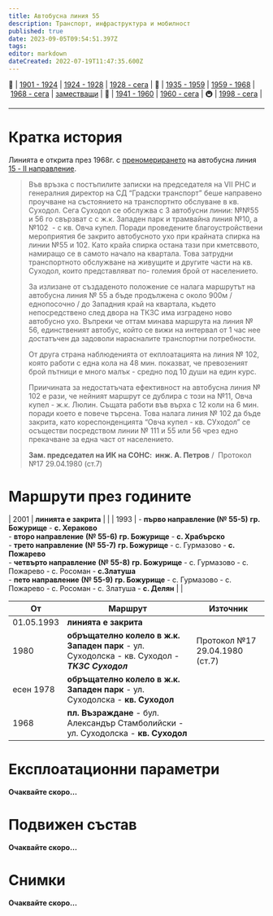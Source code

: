 ```yaml
---
title: Автобусна линия 55
description: Транспорт, инфраструктура и мобилност
published: true
date: 2023-09-05T09:54:51.397Z
tags: 
editor: markdown
dateCreated: 2022-07-19T11:47:35.600Z
---
```


🚋 | [1901 - 1924](/bg/public-transport/tram-routes-1901-1924) | [1924 - 1928](/bg/public-transport/tram-routes-1924-1928) | [1928 - сега](/bg/public-transport/tram-routes-1928-sega) | 🚌 | [1935 - 1959](/bg/public-transport/bus-routes-1935-1959) | [1959 - 1968](/bg/public-transport/bus-routes-1959-1968) | [1968 - сега](/bg/public-transport/bus-routes-1968-sega) | [заместващи](/bg/public-transport/bus-routes-replacement-services) | 🚎 | [1941 - 1960](/bg/public-transport/trolleybus-routes-1941-1960) | [1960 - сега](/bg/public-transport/trolleybus-routes-1960-sega) | 🚇 | [1998 - сега](/bg/public-transport/metro-routes) |

---

# Кратка история
Линията е открита през 1968г. с [преномерирането](/bg/public-transport/line-renumbering) на автобусна линия [15 - II направление](/bg/public-transport/bus-routes-1959-1968/15).

> Във връзка с постъпилите записки на председателя на VII РНС и генералния директор на СД “Градски транспорт” беше направено проучване на състоянието на транспортнто обслуване в кв. Суходол. Сега Суходол се обслужва с 3 автобусни линии: №№55 и 56 го свързват с с ж.к. Западен парк и трамвайна линия №10, а №102  - с кв. Овча купел. Поради проведените благоустройствени мероприятия бе закрито автобусното ухо при крайната спирка на линии №55 и 102. Като крайа спирка остана тази при кметсввото, намиращо се в самото начало на квартала. Това затрудни транспортното обслужване на живущите и другите части на кв. Суходол, които представляват по- големия брой от населението.
> 
> За излизане от създаденото положение се налага маршрутът на автобусна линия № 55 а бъде продължена с около 900м / еднопосочно / до Западния край на квартала, където непосредствено след двора на ТКЗС има изградено ново автобусно ухо. Въпреки че оттам минава маршрута на линия № 56, единственият автобус, който се вижи на интервал от 1 час нее достатъчен да задоволи нарасналите транспортни потребности.
> 
> От друга страна наблюденията от екплоатацията на линия № 102, която работи с една кола на 48 мин. показват, че превозеният брой пътници е много малък - средно под 10 души на един курс. 
> 
> Приичината за недостатъчата ефективност на автобусна линия № 102 е рази, че нейният маршрут се дублира с този на №11, Овча купел - ж.к. Люлин. Същата работи във върха с 12 коли на 6 мин. поради което е повече търсена. Това налага линия № 102 да бъде закрита, като кореспонденцията “Овча купел - кв. СУходол” се осъществи посредством линии № 111 и 55 или 56 чрез едно прекачване за една част от населението. 
> 
> **Зам. председател на ИК на СОНС:  инж. А. Петров** /  Протокол №17 29.04.1980 (ст.7)

# Маршрути през годините


| 2001 | **линията е закрита** |     |
| 1993 | -   **първо направление (№ 55-5)** **гр. Божурище** - **с. Хераково**<br>-   **второ направление** **(№ 55-6)** **гр. Божурище** - **с. Храбърско**<br>-   **трето направление** **(№ 55-7)** **гр. Божурище** - с. Гурмазово - **с. Пожарево**<br>-   **четвърто направление** **(№ 55-8)** **гр. Божурище** - с. Гурмазово - с. Пожарево - с. Росоман - **с.Златуша**<br>-   **пето направление** **(№ 55-9)** **гр. Божурище** - с. Гурмазово - с. Пожарево - с. Росоман - с. Златуша - **с. Делян** |     |

| От  | Маршрут | Източник |
| --- | --- | --- |
| 01.05.1993 | **линията е закрита** |     |
| 1980 | **обръщателно колело в ж.к. Западен парк** - ул. Суходолска - кв. Суходол - ***ТКЗС Суходол*** | Протокол №17 29.04.1980 (ст.7) |
| есен 1978 | **обръщателно колело в ж.к. Западен парк** - ул. Суходолска - **кв. Суходол** |     |
| 1968 | **пл. Възраждане** - бул. Александър Стамболийски - ул. Суходолска - **кв. Суходол** |     |

# Експлоатационни параметри

**Очаквайте скоро…**

# **Подвижен състав**

**Очаквайте скоро…**

# Снимки

**Очаквайте скоро…**